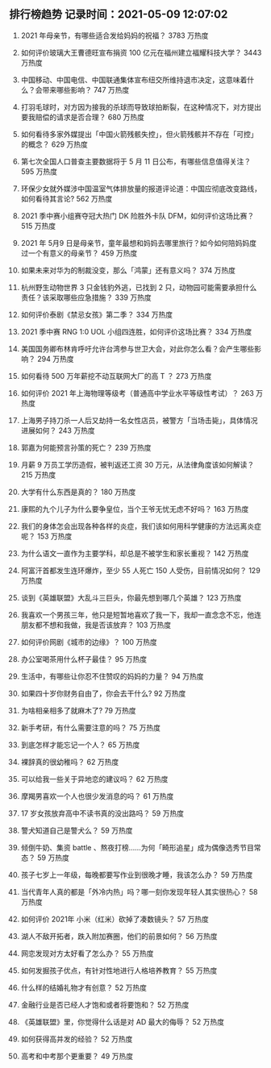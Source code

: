 
## 排行榜趋势 记录时间：2021-05-09 12:07:02
  
  1. 2021 年母亲节，有哪些适合发给妈妈的祝福？ 3783 万热度
    
  2. 如何评价玻璃大王曹德旺宣布捐资 100 亿元在福州建立福耀科技大学？ 3443 万热度
    
  3. 中国移动、中国电信、中国联通集体宣布纽交所维持退市决定，这意味着什么？会带来哪些影响？ 747 万热度
    
  4. 打羽毛球时，对方因为接我的杀球而导致球拍断裂，在这种情况下，对方提出要我赔偿的请求是否合理？ 680 万热度
    
  5. 如何看待多家外媒提出「中国火箭残骸失控」，但火箭残骸并不存在「可控」的概念？ 629 万热度
    
  6. 第七次全国人口普查主要数据将于 5 月 11 日公布，有哪些信息值得关注？ 595 万热度
    
  7. 环保少女就外媒涉中国温室气体排放量的报道评论道：中国应彻底改变路线，如何看待其言论? 562 万热度
    
  8. 2021 季中赛小组赛夺冠大热门 DK 险胜外卡队 DFM，如何评价这场比赛？ 515 万热度
    
  9. 2021 年 5月9 日是母亲节，童年最想和妈妈去哪里旅行？如今如何陪妈妈度过一个有意义的母亲节？ 459 万热度
    
  10. 如果未来对华为的制裁没变，那么「鸿蒙」还有意义吗？ 374 万热度
    
  11. 杭州野生动物世界 3 只金钱豹外逃，已找到 2 只，动物园可能需要承担什么责任？该采取哪些应急措施？ 339 万热度
    
  12. 如何评价泰剧《禁忌女孩》第二季？ 334 万热度
    
  13. 2021 季中赛 RNG 1:0 UOL 小组四连胜，如何评价这场比赛？ 334 万热度
    
  14. 美国国务卿布林肯呼吁允许台湾参与世卫大会，对此你怎么看？会产生哪些影响？ 294 万热度
    
  15. 如何看待 500 万年薪挖不动互联网大厂的高 T ？ 273 万热度
    
  16. 如何评价 2021 年上海物理等级考（普通高中学业水平等级性考试）？ 263 万热度
    
  17. 上海男子持刀杀一人后又劫持一名女性店员，被警方「当场击毙」，具体情况进展如何？ 243 万热度
    
  18. 郭嘉为何能预言孙策的死亡？ 239 万热度
    
  19. 月薪 9 万员工学历造假，被判返还工资 30 万元，从法律角度该如何解读？ 215 万热度
    
  20. 大学有什么东西是真的？ 180 万热度
    
  21. 康熙的九个儿子为什么要争皇位，当个王爷无忧无虑不好吗？ 163 万热度
    
  22. 我们的身体怎会出现各种各样的炎症，我们该如何用科学健康的方法远离炎症呢？ 153 万热度
    
  23. 为什么语文一直作为主要学科，却总是不被学生和家长重视？ 142 万热度
    
  24. 阿富汗首都发生连环爆炸，至少 55 人死亡 150 人受伤，目前情况如何？ 129 万热度
    
  25. 谈到《英雄联盟》大乱斗三巨头，你最先想到哪几个英雄？ 123 万热度
    
  26. 我喜欢一个男孩三年，他只是短暂地喜欢了我一下，我却一直念念不忘，他连朋友都不想和我做，我是否该放弃？ 103 万热度
    
  27. 如何评价网剧《城市的边缘》？ 100 万热度
    
  28. 办公室喝茶用什么杯子最佳？ 95 万热度
    
  29. 生活中，有哪些让你忍不住赞叹的妈妈的力量？ 94 万热度
    
  30. 如果四十岁你财务自由了，你会去干什么? 92 万热度
    
  31. 为啥相亲相多了就麻木了? 79 万热度
    
  32. 新手考研，有什么需要注意的吗？ 75 万热度
    
  33. 到底怎样才能忘记一个人？ 65 万热度
    
  34. 裸辞真的很幼稚吗？ 62 万热度
    
  35. 可以给我一些关于异地恋的建议吗？ 62 万热度
    
  36. 摩羯男喜欢一个人也很少发消息的吗？ 61 万热度
    
  37. 17 岁女孩放弃高中不读书真的没出路吗？ 59 万热度
    
  38. 警犬知道自己是警犬么？ 59 万热度
    
  39. 倾倒牛奶、集资 battle 、熬夜打榜……为何「畸形追星」成为偶像选秀节目常态？ 59 万热度
    
  40. 孩子七岁上一年级，每晚都要写作业到很晚才睡，我该怎么办？ 59 万热度
    
  41. 当代青年人真的都是「外冷内热」吗？哪一刻你发现年轻人其实很热心？ 58 万热度
    
  42. 如何评价 2021年 小米（红米）砍掉了凑数镜头？ 57 万热度
    
  43. 湖人不敌开拓者，跌入附加赛圈，他们的前景如何？ 56 万热度
    
  44. 网恋发现对方太好看了怎么办？ 55 万热度
    
  45. 如何发掘孩子优点，有针对性地进行人格培养教育？ 55 万热度
    
  46. 什么样的结婚礼物才有创意？ 52 万热度
    
  47. 金融行业是否已经人才饱和或者将要饱和？ 52 万热度
    
  48. 《英雄联盟》里，你觉得什么话是对 AD 最大的侮辱？ 52 万热度
    
  49. 如何获得高并发的经验？ 52 万热度
    
  50. 高考和中考那个更重要？ 49 万热度
    